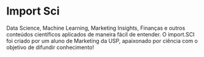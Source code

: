 # Import Sci
Data Science, Machine Learning, Marketing Insights, Finanças e outros conteúdos científicos aplicados de maneira fácil de entender. O import.SCI foi criado por um aluno de Marketing da USP, apaixonado por ciência com o objetivo de difundir conhecimento!
